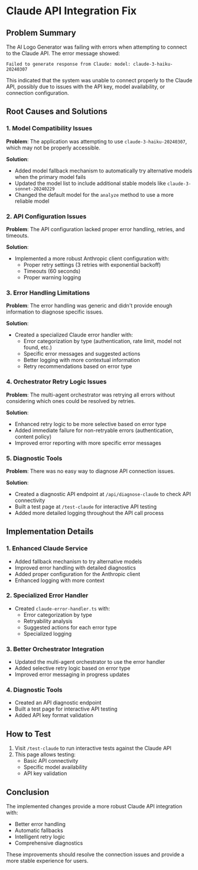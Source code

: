 # Claude API Integration Fix

## Problem Summary

The AI Logo Generator was failing with errors when attempting to connect to the Claude API. The error message showed:

```
Failed to generate response from Claude: model: claude-3-haiku-20240307
```

This indicated that the system was unable to connect properly to the Claude API, possibly due to issues with the API key, model availability, or connection configuration.

## Root Causes and Solutions

### 1. Model Compatibility Issues

**Problem**: The application was attempting to use `claude-3-haiku-20240307`, which may not be properly accessible.

**Solution**:
- Added model fallback mechanism to automatically try alternative models when the primary model fails
- Updated the model list to include additional stable models like `claude-3-sonnet-20240229`
- Changed the default model for the `analyze` method to use a more reliable model

### 2. API Configuration Issues

**Problem**: The API configuration lacked proper error handling, retries, and timeouts.

**Solution**:
- Implemented a more robust Anthropic client configuration with:
  - Proper retry settings (3 retries with exponential backoff)
  - Timeouts (60 seconds)
  - Proper warning logging

### 3. Error Handling Limitations

**Problem**: The error handling was generic and didn't provide enough information to diagnose specific issues.

**Solution**:
- Created a specialized Claude error handler with:
  - Error categorization by type (authentication, rate limit, model not found, etc.)
  - Specific error messages and suggested actions
  - Better logging with more contextual information
  - Retry recommendations based on error type

### 4. Orchestrator Retry Logic Issues

**Problem**: The multi-agent orchestrator was retrying all errors without considering which ones could be resolved by retries.

**Solution**:
- Enhanced retry logic to be more selective based on error type
- Added immediate failure for non-retryable errors (authentication, content policy)
- Improved error reporting with more specific error messages

### 5. Diagnostic Tools

**Problem**: There was no easy way to diagnose API connection issues.

**Solution**:
- Created a diagnostic API endpoint at `/api/diagnose-claude` to check API connectivity
- Built a test page at `/test-claude` for interactive API testing
- Added more detailed logging throughout the API call process

## Implementation Details

### 1. Enhanced Claude Service

- Added fallback mechanism to try alternative models
- Improved error handling with detailed diagnostics
- Added proper configuration for the Anthropic client
- Enhanced logging with more context

### 2. Specialized Error Handler

- Created `claude-error-handler.ts` with:
  - Error categorization by type
  - Retryability analysis
  - Suggested actions for each error type
  - Specialized logging

### 3. Better Orchestrator Integration

- Updated the multi-agent orchestrator to use the error handler
- Added selective retry logic based on error type
- Improved error messaging in progress updates

### 4. Diagnostic Tools

- Created an API diagnostic endpoint
- Built a test page for interactive API testing
- Added API key format validation

## How to Test

1. Visit `/test-claude` to run interactive tests against the Claude API
2. This page allows testing:
   - Basic API connectivity
   - Specific model availability
   - API key validation

## Conclusion

The implemented changes provide a more robust Claude API integration with:
- Better error handling
- Automatic fallbacks
- Intelligent retry logic
- Comprehensive diagnostics

These improvements should resolve the connection issues and provide a more stable experience for users.